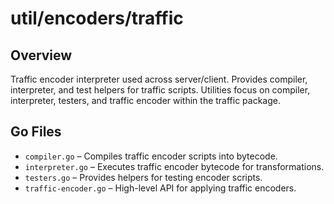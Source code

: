 # util/encoders/traffic

## Overview

Traffic encoder interpreter used across server/client. Provides compiler, interpreter, and test helpers for traffic scripts. Utilities focus on compiler, interpreter, testers, and traffic encoder within the traffic package.

## Go Files

- `compiler.go` – Compiles traffic encoder scripts into bytecode.
- `interpreter.go` – Executes traffic encoder bytecode for transformations.
- `testers.go` – Provides helpers for testing encoder scripts.
- `traffic-encoder.go` – High-level API for applying traffic encoders.
